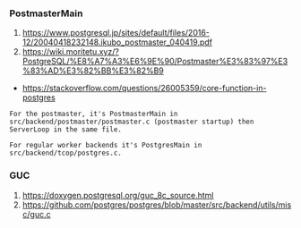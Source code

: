 ###  PostmasterMain
1. https://www.postgresql.jp/sites/default/files/2016-12/20040418232148.ikubo_postmaster_040419.pdf
2. https://wiki.moritetu.xyz/?PostgreSQL/%E8%A7%A3%E6%9E%90/Postmaster%E3%83%97%E3%83%AD%E3%82%BB%E3%82%B9


* https://stackoverflow.com/questions/26005359/core-function-in-postgres
```
For the postmaster, it's PostmasterMain in src/backend/postmaster/postmaster.c (postmaster startup) then ServerLoop in the same file.

For regular worker backends it's PostgresMain in src/backend/tcop/postgres.c.
```


### GUC
1. https://doxygen.postgresql.org/guc_8c_source.html
2. https://github.com/postgres/postgres/blob/master/src/backend/utils/misc/guc.c

